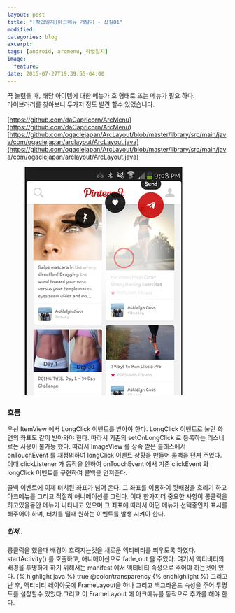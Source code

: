 ```yaml
---
layout: post
title: "[작업일지]아크메뉴 개발기 - 삽질01"
modified:
categories: blog
excerpt:
tags: [android, arcmenu, 작업일지]
image:
  feature:
date: 2015-07-27T19:39:55-04:00
---
```


꾹 눌렸을 때, 해당 아이템에 대한 메뉴가 호 형태로 뜨는 메뉴가 필요 하다.<br>
라이브러리를 찾아보니 두가지 정도 발견 할수 있었습니다.<br><br>
[https://github.com/daCapricorn/ArcMenu](https://github.com/daCapricorn/ArcMenu)<br>
[https://github.com/ogaclejapan/ArcLayout/blob/master/library/src/main/java/com/ogaclejapan/arclayout/ArcLayout.java](https://github.com/ogaclejapan/ArcLayout/blob/master/library/src/main/java/com/ogaclejapan/arclayout/ArcLayout.java)<br>

<figure>
	<img src="/images/pinterest.png" alt="image">
</figure>

### 흐름
우선 ItemView 에서 LongClick 이벤트를 받아야 한다. LongClick 이벤트로 눌린 화면의 좌표도 같이 받아와야 한다. 따라서 기존의 setOnLongClick 로 등록하는 리스너로는 사용이 불가능 했다. 따라서 ImageView 를 상속 받은 클래스에서 onTouchEvent 를 재정의하여 longClick 이벤트 상황을 만들어 콜백을 던져 주었다. 이때 clickListener 가 동작을 안하여 onTouchEvent 에서 기존 clickEvent 와 longClick 이벤트를 구현하여 콜백을 던져준다.

 콜백 이벤트에 이제 터치된 좌표가 넘어 온다. 그 좌표를 이용하여 뒷배경을 흐리기 하고 아크메뉴를 그리고 적절히 애니메이션를 그린다. 이때 한가지더 중요한 사항이 롱클릭을 하고있을동안 메뉴가 나타나고 있으며 그 좌표에 따라서 어떤 메뉴가 선택중인지 표시를 해주어야 하며, 터치를 땔때 원하는 이벤트를 발생 시켜야 한다.

##### 먼저.. 
롱클릭을 했을때 배경이 흐려지는것을 새로운 액티비티를 띄우도록 하였다. startActivity() 를 호출하고, 애니메이션으로 fade_out 을 주었다.
여기서 액티비티의 배경을 투명하게 하기 위해서는 manifest 에서 액티비티 속성으로 주어야 하는것이 있다.
{% highlight java %}
<item name="android:windowIsTranslucent">true</item>
<item name="android:windowBackground">@color/transparency</item>
{% endhighlight %}
그리고 난 후, 액티비티 레이아웃에 FrameLayout을 하나 그리고 백그라운드 속성을 주어 투명도를 설정할수 있었다.그리고 이 FrameLayout 에 아크메뉴를 동적으로 추가를 해야 한다.


